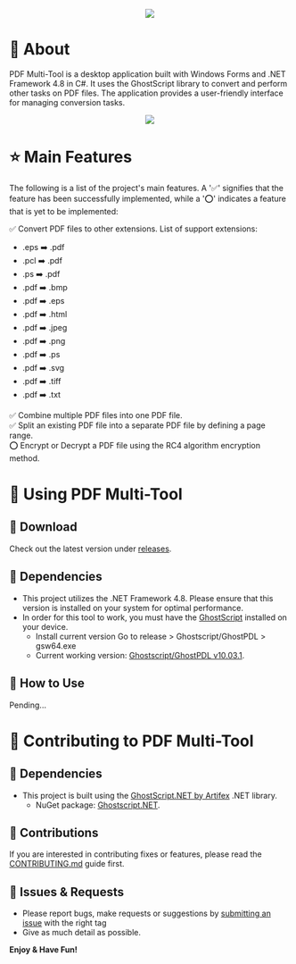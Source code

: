 <p align="center">
  <img src="https://i.postimg.cc/W3XSrMwP/Logo.png" width="auto">
</p>

# 📄 About
PDF Multi-Tool is a desktop application built with Windows Forms and .NET Framework 4.8 in C#. It uses the GhostScript library to convert and perform other tasks on PDF files. The application provides a user-friendly interface for managing conversion tasks.

<p align="center">
  <img src="https://i.postimg.cc/rsb6VqW4/image.png" width="auto">
</p>

# ⭐ Main Features
The following is a list of the project's main features. A '✅' signifies that the feature has been successfully implemented, while a '⭕' indicates a feature that is yet to be implemented: 

✅ Convert PDF files to other extensions. List of support extensions:
- .eps ➡️ .pdf
- .pcl ➡️ .pdf
- .ps ➡️ .pdf
- .pdf ➡️ .bmp
- .pdf ➡️ .eps
- .pdf ➡️ .html
- .pdf ➡️ .jpeg
- .pdf ➡️ .png
- .pdf ➡️ .ps
- .pdf ➡️ .svg
- .pdf ➡️ .tiff
- .pdf ➡️ .txt

✅ Combine multiple PDF files into one PDF file.  
✅ Split an existing PDF file into a separate PDF file by defining a page range.  
⭕ Encrypt or Decrypt a PDF file using the RC4 algorithm encryption method.  

# 📄 Using PDF Multi-Tool

## 💾 Download
Check out the latest version under [releases](../../releases/).

## 🔗 Dependencies
- This project utilizes the .NET Framework 4.8. Please ensure that this version is installed on your system for optimal performance.
- In order for this tool to work, you must have the [GhostScript](https://github.com/ArtifexSoftware/ghostpdl-downloads) installed on your device.
  - Install current version Go to release > Ghostscript/GhostPDL <version> > gs<version>w64.exe
  - Current working version: [Ghostscript/GhostPDL v10.03.1](https://github.com/ArtifexSoftware/ghostpdl-downloads/releases/tag/gs10031).

## 📖 How to Use
Pending...

# 📄 Contributing to PDF Multi-Tool

## 🔗 Dependencies
- This project is built using the [GhostScript.NET by Artifex](https://github.com/ArtifexSoftware/Ghostscript.NET) .NET library.
  - NuGet package: [Ghostscript.NET](https://www.nuget.org/packages/Ghostscript.NET/).

## 🤝 Contributions
If you are interested in contributing fixes or features, please read the [CONTRIBUTING.md](/CONTRIBUTING.md) guide first.


## 🐞 Issues & Requests
- Please report bugs, make requests or suggestions by [submitting an issue](../../issues) with the right tag
- Give as much detail as possible.



**Enjoy & Have Fun!**
